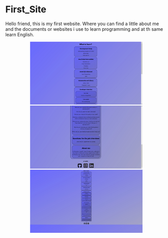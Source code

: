 # First_Site

Hello friend, this is my first website. 
Where you can find a little about me and the documents or websites i use to learn programming and at th same learn English.


<p align="center">
  <img src="image/site1.jpeg" width="350" title="hover text">
  <img src="image/site2.jpeg" width="350" title="hover text">
  <img src="image/site3.jpeg" width="350" title="hover text">
  </p> 
